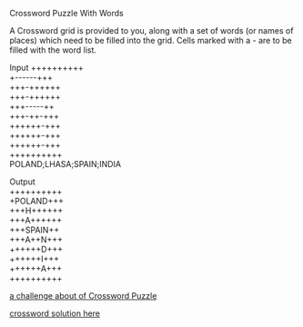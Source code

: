 Crossword Puzzle With Words

A  Crossword grid is provided to you, along with a set of words (or names of places) which need to be filled into the grid.
Cells marked with a - are to be filled with the word list.


Input
++++++++++  
+------+++  
+++-++++++  
+++-++++++  
+++-----++  
+++-++-+++  
++++++-+++  
++++++-+++  
++++++-+++  
++++++++++  
POLAND;LHASA;SPAIN;INDIA  	


Output  
++++++++++  
+POLAND+++  
+++H++++++  
+++A++++++  
+++SPAIN++  
+++A++N+++  
++++++D+++  
++++++I+++  
++++++A+++  
++++++++++  

[a challenge about of Crossword Puzzle](https://www.hackerrank.com/challenges/crossword-puzzle/problem)  

[crossword solution here](./crossword.py)  
